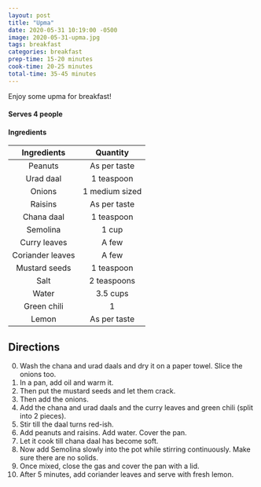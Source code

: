 ```yaml
---
layout: post
title: "Upma"
date: 2020-05-31 10:19:00 -0500
image: 2020-05-31-upma.jpg
tags: breakfast
categories: breakfast
prep-time: 15-20 minutes
cook-time: 20-25 minutes
total-time: 35-45 minutes
---
```


Enjoy some upma for breakfast!

#### Serves 4 people

#### Ingredients

|    Ingredients   |    Quantity    |
|:----------------:|:--------------:|
|      Peanuts     |  As per taste  |
|     Urad daal    |   1 teaspoon   |
|      Onions      | 1 medium sized |
|      Raisins     |  As per taste  |
|    Chana daal    |   1 teaspoon   |
|     Semolina     |      1 cup     |
|   Curry leaves   |      A few     |
| Coriander leaves |      A few     |
|   Mustard seeds  |   1 teaspoon   |
|       Salt       |   2 teaspoons  |
|       Water      |    3.5 cups    |
|    Green chili   |        1       |
|       Lemon      |  As per taste  |

## Directions

0. Wash the chana and urad daals and dry it on a paper towel. Slice the onions too.
1. In a pan, add oil and warm it.
2. Then put the mustard seeds and let them crack.
3. Then add the onions.
4. Add the chana and urad daals and the curry leaves and green chili (split into 2 pieces).
5. Stir till the daal turns red-ish.
6. Add peanuts and raisins. Add water. Cover the pan.
7. Let it cook till chana daal has become soft.
8. Now add Semolina slowly into the pot while stirring continuously. Make sure there are no solids.
9. Once mixed, close the gas and cover the pan with a lid.
10. After 5 minutes, add coriander leaves and serve with fresh lemon.
